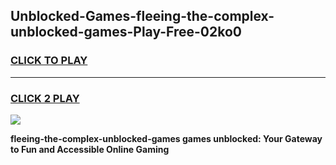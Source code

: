 
## Unblocked-Games-fleeing-the-complex-unblocked-games-Play-Free-02ko0
<h3>
<a href="https://premium76.site?title=fleeing-the-complex-unblocked-games&ref=18A1">CLICK TO PLAY</a></h3>
<hr>

<h3>
<a href="https://premium76.site?title=fleeing-the-complex-unblocked-games&ref=18A1">CLICK 2 PLAY</a>
  
</h3>

<a href="https://premium76.site?title=fleeing-the-complex-unblocked-games&ref=18A1"><img src="https://clearcache.store/games.png"></a>


**fleeing-the-complex-unblocked-games games unblocked: Your Gateway to Fun and Accessible Online Gaming**
